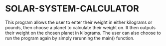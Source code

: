 # SOLAR-SYSTEM-CALCULATOR
This program allows the user to enter their weight in either kilograms or pounds, then choose a planet to calculate their weight on. It then outputs their weight on the chosen planet in kilograms. The user can also choose to run the program again by simply rerunning the main() function.